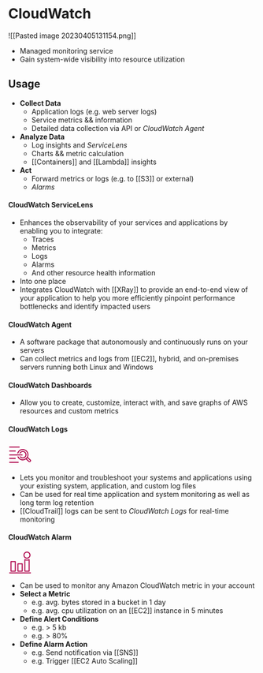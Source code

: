# CloudWatch
![[Pasted image 20230405131154.png]]
- Managed monitoring service
- Gain system-wide visibility into resource utilization

## Usage
- **Collect Data**
	- Application logs (e.g. web server logs)
	- Service metrics && information
	- Detailed data collection via API or *CloudWatch Agent*
- **Analyze Data**
	- Log insights and *ServiceLens*
	- Charts && metric calculation
	- [[Containers]] and [[Lambda]] insights
- **Act**
	- Forward metrics or logs (e.g. to [[S3]] or external)
	- *Alarms*

#### CloudWatch ServiceLens
- Enhances the observability of your services and applications by enabling you to integrate:
	- Traces
	- Metrics
	- Logs
	- Alarms
	- And other resource health information
- Into one place
- Integrates CloudWatch with [[XRay]] to provide an end-to-end view of your application to help you more efficiently pinpoint performance bottlenecks and identify impacted users

#### CloudWatch Agent
- A software package that autonomously and continuously runs on your servers
- Can collect metrics and logs from [[EC2]], hybrid, and on-premises servers running both Linux and Windows

#### CloudWatch Dashboards
- Allow you to create, customize, interact with, and save graphs of AWS resources and custom metrics

#### CloudWatch Logs
<svg class="w-6 h-6" height="48" width="48" xmlns="http://www.w3.org/2000/svg"><path d="M29.5 17c-3.258 0-6.03 2.092-7.062 5h2.169a5.503 5.503 0 014.893-3c3.032 0 5.5 2.467 5.5 5.5 0 3.032-2.468 5.5-5.5 5.5a5.49 5.49 0 01-4.24-2h-2.388a7.505 7.505 0 006.628 4c4.136 0 7.5-3.364 7.5-7.5S33.636 17 29.5 17zM2 33h13v-2H2v2zm0-15h13v-2H2v2zm0 8h27v-2H2v2zm41.843 9.738l-5.025-4.525a11.486 11.486 0 01-1.403 1.608l4.997 4.508a1.073 1.073 0 001.51-.08 1.075 1.075 0 00-.08-1.51zm1.566 2.85a3.068 3.068 0 01-2.284 1.012 3.06 3.06 0 01-2.051-.785l-5.24-4.726A11.432 11.432 0 0129.5 36c-5.12 0-9.467-3.366-10.951-8h2.128c1.397 3.51 4.822 6 8.823 6 5.238 0 9.5-4.262 9.5-9.5S34.738 15 29.5 15c-4.372 0-8.054 2.973-9.155 7h-2.063c1.146-5.143 5.737-9 11.218-9C35.84 13 41 18.158 41 24.5c0 1.777-.417 3.455-1.141 4.96l5.324 4.794a3.078 3.078 0 01.226 4.334zM1.999 41h19v-2H2v2zm0-31h21V8H2v2z" fill="#B0084D" fill-rule="evenodd"></path></svg>
- Lets you monitor and troubleshoot your systems and applications using your existing system, application, and custom log files
- Can be used for real time application and system monitoring as well as long term log retention
- [[CloudTrail]] logs can be sent to *CloudWatch Logs* for real-time monitoring

#### CloudWatch Alarm
<svg class="w-6 h-6" height="48" width="48" xmlns="http://www.w3.org/2000/svg"><path d="M41.425 40.667h-6.788V19.83c2.185.697 4.602.697 6.788 0v20.837zm.57-23.208a9.267 9.267 0 01-7.928 0 1 1 0 00-1.43.902v23.306a1 1 0 001 1h8.788a1 1 0 001-1V18.361a1 1 0 00-1.43-.902zM38.03 4a5.157 5.157 0 015.152 5.152 5.158 5.158 0 01-5.152 5.152 5.157 5.157 0 01-5.151-5.152A5.157 5.157 0 0138.03 4zm0 12.303a7.16 7.16 0 007.152-7.152c0-3.942-3.208-7.15-7.152-7.15-3.943 0-7.151 3.208-7.151 7.15 0 3.944 3.208 7.152 7.15 7.152zM2 46.183h43.94v-2H2v2zm18.575-5.516h6.788V27.728h-6.788v12.94zm-1 2h8.788a1 1 0 001-1V26.728a1 1 0 00-1-1h-8.788a1 1 0 00-1 1v14.94a1 1 0 001 1zm-13.06-2h6.788V23.334H6.516v17.333zm-1 2h8.788a1 1 0 001-1V22.334a1 1 0 00-1-1H5.516a1 1 0 00-1 1v19.333a1 1 0 001 1z" fill="#B0084D" fill-rule="evenodd"></path></svg>
- Can be used to monitor any Amazon CloudWatch metric in your account
- **Select a Metric**
	- e.g. avg. bytes stored in a bucket in 1 day
	- e.g. avg. cpu utilization on an [[EC2]] instance in 5 minutes
- **Define Alert Conditions**
	- e.g. > 5 kb
	- e.g. > 80%
- **Define Alarm Action**
	- e.g. Send notification via [[SNS]]
	- e.g. Trigger [[EC2 Auto Scaling]]

